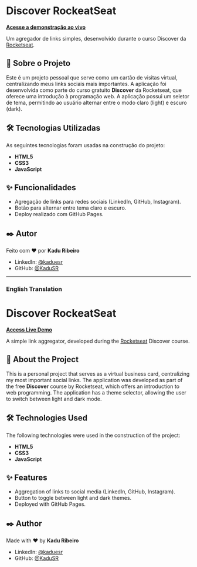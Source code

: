 # Discover RockeatSeat

**[Acesse a demonstração ao vivo](https://kadudev.com/Discover-RockeatSeat/)**

Um agregador de links simples, desenvolvido durante o curso Discover da [Rocketseat](https://www.rocketseat.com.br/discover).

## 🚀 Sobre o Projeto

Este é um projeto pessoal que serve como um cartão de visitas virtual, centralizando meus links sociais mais importantes. A aplicação foi desenvolvida como parte do curso gratuito **Discover** da Rocketseat, que oferece uma introdução à programação web. A aplicação possui um seletor de tema, permitindo ao usuário alternar entre o modo claro (light) e escuro (dark).

## 🛠️ Tecnologias Utilizadas

As seguintes tecnologias foram usadas na construção do projeto:

-   **HTML5**
-   **CSS3**
-   **JavaScript**

## ✨ Funcionalidades

-   Agregação de links para redes sociais (LinkedIn, GitHub, Instagram).
-   Botão para alternar entre tema claro e escuro.
-   Deploy realizado com GitHub Pages.

## ✒️ Autor

Feito com ❤️ por **Kadu Ribeiro**

-   LinkedIn: [@kaduesr](https://www.linkedin.com/in/kaduesr/)
-   GitHub: [@KaduSR](https://github.com/KaduSR)

---

### English Translation

# Discover RockeatSeat

**[Access Live Demo](https://kadusr.github.io/Discover-RockeatSeat/)**

A simple link aggregator, developed during the [Rocketseat](https://www.rocketseat.com.br/discover) Discover course.

## 🚀 About the Project

This is a personal project that serves as a virtual business card, centralizing my most important social links. The application was developed as part of the free **Discover** course by Rocketseat, which offers an introduction to web programming. The application has a theme selector, allowing the user to switch between light and dark mode.

## 🛠️ Technologies Used

The following technologies were used in the construction of the project:

-   **HTML5**
-   **CSS3**
-   **JavaScript**

## ✨ Features

-   Aggregation of links to social media (LinkedIn, GitHub, Instagram).
-   Button to toggle between light and dark themes.
-   Deployed with GitHub Pages.

## ✒️ Author

Made with ❤️ by **Kadu Ribeiro**

-   LinkedIn: [@kaduesr](https://www.linkedin.com/in/kaduesr/)
-   GitHub: [@KaduSR](https://github.com/KaduSR)

